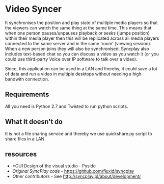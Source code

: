 # Video Syncer

It synchronises the position and play state of multiple media players so that the viewers can watch the same thing at the same time.
This means that when one person pauses/unpauses playback or seeks (jumps position) within their media player then this will be replicated across all media players connected to the same server and in the same 'room' (viewing session).
When a new person joins they will also be synchronised. Syncplay also includes text-based chat so you can discuss a video as you watch it (or you could use third-party Voice over IP software to talk over a video).

Since, this application can be used in a LAN and thereby, it could save a lot of data and run a video in multiple desktops without needing a high bandwith connection.

## Requirements

All you need is Python 2.7 and Twisted to run python scripts.

## What it doesn't do

It is not a file sharing service and thereby we use quickshare.py script to share files in a LAN.

## resources
* *GUI Design of the visual studio - Pyside
* *Original SyncPlay code* - https://github.com/fluxid/syncplay
* *Other contributors* - See http://syncplay.pl/about/development/
